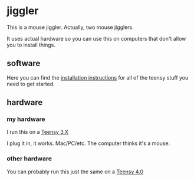 # jiggler
This is a mouse jiggler. Actually, two mouse jigglers.

It uses actual hardware so you can use this on computers that don't allow you to install things.

## software
Here you can find the [installation instructions](https://www.pjrc.com/teensy/td_download.html) for all of the teensy stuff you need to get started.

## hardware
### my hardware
I run this on a [Teensy 3.X](https://www.pjrc.com/store/teensy32.html)

I plug it in, it works. Mac/PC/etc. The computer thinks it's a mouse.

### other hardware
You can probably run this just the same on a [Teensy 4.0](https://www.pjrc.com/store/teensy40.html)
